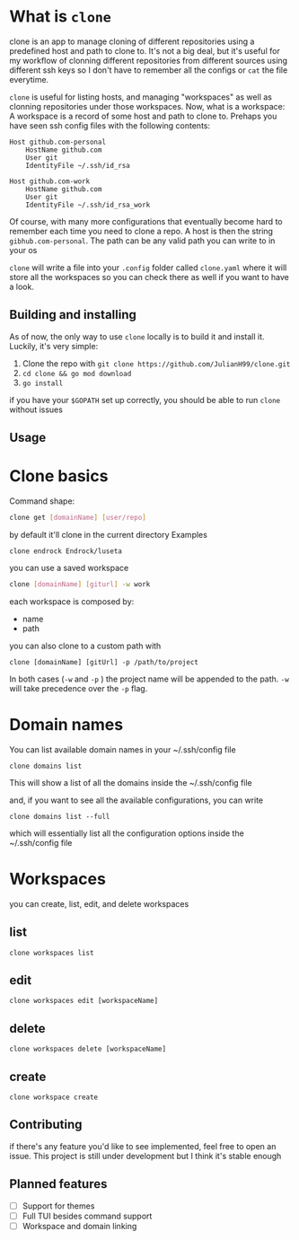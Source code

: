 # What is `clone`

clone is an app to manage cloning of different repositories using a predefined
host and path to clone to. It's not a big deal, but it's useful for my workflow
of clonning different repositories from different sources using different ssh
keys so I don't have to remember all the configs or `cat` the file everytime.

`clone` is useful for listing hosts, and managing "workspaces" as well as
clonning repositories under those workspaces. Now, what is a workspace: A
workspace is a record of some host and path to clone to. Prehaps you have seen
ssh config files with the following contents:
```
Host github.com-personal
    HostName github.com
    User git
    IdentityFile ~/.ssh/id_rsa

Host github.com-work
    HostName github.com
    User git
    IdentityFile ~/.ssh/id_rsa_work
```
Of course, with many more configurations that eventually become hard to remember
each time you need to clone a repo. A host is then the string
`gibhub.com-personal`. The path can be any valid path you can write to in your
os

`clone` will write a file into your `.config` folder called `clone.yaml` where
it will store all the workspaces so you can check there as well if you want to
have a look.


## Building and installing

As of now, the only way to use `clone` locally is to build it and install it.
Luckily, it's very simple:
1. Clone the repo with `git clone https://github.com/JulianH99/clone.git`
2. `cd clone && go mod download`
3. `go install`

if you have your `$GOPATH` set up correctly, you should be able to run `clone`
without issues

## Usage

# Clone basics
Command shape:
```sh
clone get [domainName] [user/repo]  
```
by default it'll clone in the current directory
Examples
```
clone endrock Endrock/luseta
```

you can use a saved workspace
```sh
clone [domainName] [giturl] -w work
```

each workspace is composed by:
- name
- path

you can also clone to a custom path with

```
clone [domainName] [gitUrl] -p /path/to/project
```

In both cases (`-w` and `-p` ) the project name will be appended to the path.
`-w` will take precedence over the `-p` flag.

# Domain names
You can list available domain names in your ~/.ssh/config file
```
clone domains list
```
This will show a list of all the domains inside the ~/.ssh/config file

and, if you want to see all the available configurations, you can write
```
clone domains list --full
```
which will essentially list all the configuration options inside the ~/.ssh/config file

# Workspaces
you can create, list, edit, and delete workspaces

## list
```
clone workspaces list
```
## edit
```
clone workspaces edit [workspaceName]
```

## delete
```
clone workspaces delete [workspaceName]
```

## create
```
clone workspace create
```

## Contributing
if there's any feature you'd like to see implemented, feel free to open an
issue. This project is still under development but I think it's stable enough

## Planned features
- [ ] Support for themes
- [ ] Full TUI besides command support
- [ ] Workspace and domain linking
